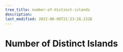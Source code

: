 ```yaml
---
tree_title: number-of-distinct-islands
description: 
last_modified: 2022-06-09T21:23:28.2328
---
```


# Number of Distinct Islands
